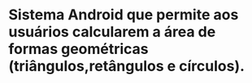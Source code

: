 # Sistema Android que permite aos usuários calcularem a área de formas geométricas (triângulos,retângulos e círculos).
